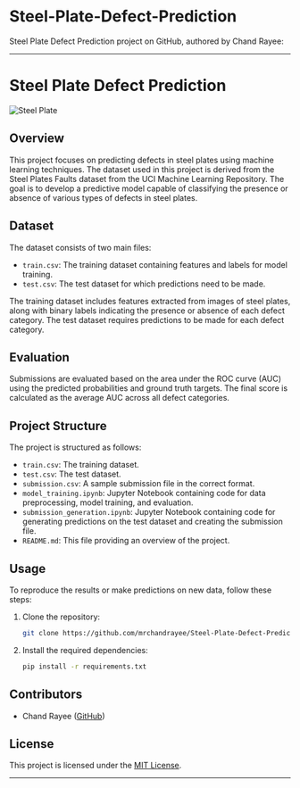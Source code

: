 # Steel-Plate-Defect-Prediction

Steel Plate Defect Prediction project on GitHub, authored by Chand Rayee:

---

# Steel Plate Defect Prediction

![Steel Plate](https://images.unsplash.com/photo-1611853409229-4cb14c34208c?ixid=MnwxMjA3fDB8MHxwaG90by1wYWdlfHx8fGVufDB8fHx8&ixlib=rb-1.2.1&auto=format&fit=crop&w=1050&q=80)

## Overview
This project focuses on predicting defects in steel plates using machine learning techniques. The dataset used in this project is derived from the Steel Plates Faults dataset from the UCI Machine Learning Repository. The goal is to develop a predictive model capable of classifying the presence or absence of various types of defects in steel plates.

## Dataset
The dataset consists of two main files:

- `train.csv`: The training dataset containing features and labels for model training.
- `test.csv`: The test dataset for which predictions need to be made.

The training dataset includes features extracted from images of steel plates, along with binary labels indicating the presence or absence of each defect category. The test dataset requires predictions to be made for each defect category.

## Evaluation
Submissions are evaluated based on the area under the ROC curve (AUC) using the predicted probabilities and ground truth targets. The final score is calculated as the average AUC across all defect categories.

## Project Structure
The project is structured as follows:

- `train.csv`: The training dataset.
- `test.csv`: The test dataset.
- `submission.csv`: A sample submission file in the correct format.
- `model_training.ipynb`: Jupyter Notebook containing code for data preprocessing, model training, and evaluation.
- `submission_generation.ipynb`: Jupyter Notebook containing code for generating predictions on the test dataset and creating the submission file.
- `README.md`: This file providing an overview of the project.

## Usage
To reproduce the results or make predictions on new data, follow these steps:

1. Clone the repository:

   ```bash
   git clone https://github.com/mrchandrayee/Steel-Plate-Defect-Prediction.git
   ```

2. Install the required dependencies:

   ```bash
   pip install -r requirements.txt
   ```




## Contributors
- Chand Rayee ([GitHub](https://github.com/mrchandrayee))

## License
This project is licensed under the [MIT License](LICENSE).

---
